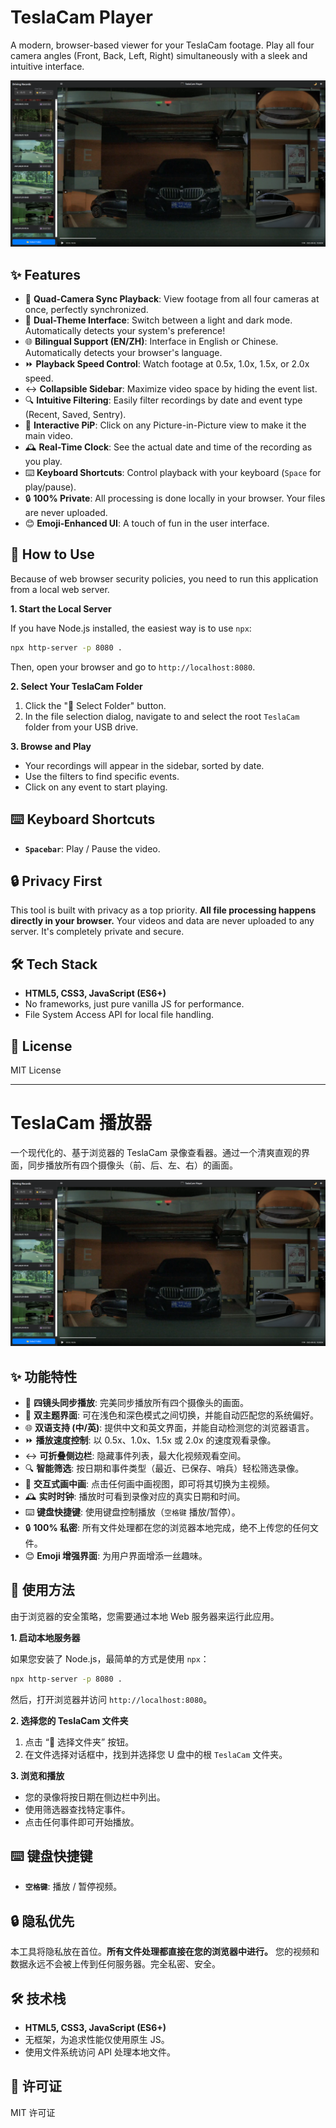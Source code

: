 # TeslaCam Player

A modern, browser-based viewer for your TeslaCam footage. Play all four camera angles (Front, Back, Left, Right) simultaneously with a sleek and intuitive interface.

![Screenshot](screenshot.png)

## ✨ Features

*   🎥 **Quad-Camera Sync Playback**: View footage from all four cameras at once, perfectly synchronized.
*   🎨 **Dual-Theme Interface**: Switch between a light and dark mode. Automatically detects your system's preference!
*   🌐 **Bilingual Support (EN/ZH)**: Interface in English or Chinese. Automatically detects your browser's language.
*   ⏩ **Playback Speed Control**: Watch footage at 0.5x, 1.0x, 1.5x, or 2.0x speed.
*   ↔️ **Collapsible Sidebar**: Maximize video space by hiding the event list.
*   🔍 **Intuitive Filtering**: Easily filter recordings by date and event type (Recent, Saved, Sentry).
*   🔄 **Interactive PiP**: Click on any Picture-in-Picture view to make it the main video.
*   🕰️ **Real-Time Clock**: See the actual date and time of the recording as you play.
*   ⌨️ **Keyboard Shortcuts**: Control playback with your keyboard (`Space` for play/pause).
*   🔒 **100% Private**: All processing is done locally in your browser. Your files are never uploaded.
*   😊 **Emoji-Enhanced UI**: A touch of fun in the user interface.

## 🚀 How to Use

Because of web browser security policies, you need to run this application from a local web server.

**1. Start the Local Server**

If you have Node.js installed, the easiest way is to use `npx`:

```bash
npx http-server -p 8080 .
```

Then, open your browser and go to `http://localhost:8080`.

**2. Select Your TeslaCam Folder**

1.  Click the "📁 Select Folder" button.
2.  In the file selection dialog, navigate to and select the root `TeslaCam` folder from your USB drive.

**3. Browse and Play**

*   Your recordings will appear in the sidebar, sorted by date.
*   Use the filters to find specific events.
*   Click on any event to start playing.

## ⌨️ Keyboard Shortcuts

*   **`Spacebar`**: Play / Pause the video.

## 🔒 Privacy First

This tool is built with privacy as a top priority. **All file processing happens directly in your browser.** Your videos and data are never uploaded to any server. It's completely private and secure.

## 🛠️ Tech Stack

*   **HTML5, CSS3, JavaScript (ES6+)**
*   No frameworks, just pure vanilla JS for performance.
*   File System Access API for local file handling.

## 📄 License

MIT License

---

# TeslaCam 播放器

一个现代化的、基于浏览器的 TeslaCam 录像查看器。通过一个清爽直观的界面，同步播放所有四个摄像头（前、后、左、右）的画面。

![截图](screenshot.png)

## ✨ 功能特性

*   🎥 **四镜头同步播放**: 完美同步播放所有四个摄像头的画面。
*   🎨 **双主题界面**: 可在浅色和深色模式之间切换，并能自动匹配您的系统偏好。
*   🌐 **双语支持 (中/英)**: 提供中文和英文界面，并能自动检测您的浏览器语言。
*   ⏩ **播放速度控制**: 以 0.5x、1.0x、1.5x 或 2.0x 的速度观看录像。
*   ↔️ **可折叠侧边栏**: 隐藏事件列表，最大化视频观看空间。
*   🔍 **智能筛选**: 按日期和事件类型（最近、已保存、哨兵）轻松筛选录像。
*   🔄 **交互式画中画**: 点击任何画中画视图，即可将其切换为主视频。
*   🕰️ **实时时钟**: 播放时可看到录像对应的真实日期和时间。
*   ⌨️ **键盘快捷键**: 使用键盘控制播放（`空格键` 播放/暂停）。
*   🔒 **100% 私密**: 所有文件处理都在您的浏览器本地完成，绝不上传您的任何文件。
*   😊 **Emoji 增强界面**: 为用户界面增添一丝趣味。

## 🚀 使用方法

由于浏览器的安全策略，您需要通过本地 Web 服务器来运行此应用。

**1. 启动本地服务器**

如果您安装了 Node.js，最简单的方式是使用 `npx`：

```bash
npx http-server -p 8080 .
```

然后，打开浏览器并访问 `http://localhost:8080`。

**2. 选择您的 TeslaCam 文件夹**

1.  点击 “📁 选择文件夹” 按钮。
2.  在文件选择对话框中，找到并选择您 U 盘中的根 `TeslaCam` 文件夹。

**3. 浏览和播放**

*   您的录像将按日期在侧边栏中列出。
*   使用筛选器查找特定事件。
*   点击任何事件即可开始播放。

## ⌨️ 键盘快捷键

*   **`空格键`**: 播放 / 暂停视频。

## 🔒 隐私优先

本工具将隐私放在首位。**所有文件处理都直接在您的浏览器中进行。** 您的视频和数据永远不会被上传到任何服务器。完全私密、安全。

## 🛠️ 技术栈

*   **HTML5, CSS3, JavaScript (ES6+)**
*   无框架，为追求性能仅使用原生 JS。
*   使用文件系统访问 API 处理本地文件。

## 📄 许可证

MIT 许可证